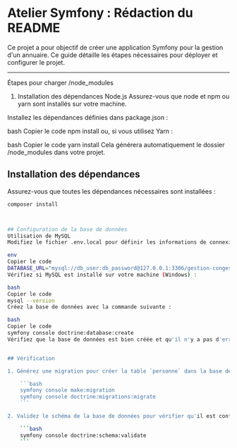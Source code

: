 
# Atelier Symfony : Rédaction du README

Ce projet a pour objectif de créer une application Symfony pour la gestion d'un annuaire. Ce guide détaille les étapes nécessaires pour déployer et configurer le projet.

---

Étapes pour charger /node_modules
1. Installation des dépendances Node.js
Assurez-vous que node et npm ou yarn sont installés sur votre machine.

Installez les dépendances définies dans package.json :

bash
Copier le code
npm install
ou, si vous utilisez Yarn :

bash
Copier le code
yarn install
Cela générera automatiquement le dossier /node_modules dans votre projet.



## Installation des dépendances

Assurez-vous que toutes les dépendances nécessaires sont installées :

```bash
composer install



## Configuration de la base de données
Utilisation de MySQL
Modifiez le fichier .env.local pour définir les informations de connexion à votre base de données MySQL :

env
Copier le code
DATABASE_URL="mysql://db_user:db_password@127.0.0.1:3306/gestion-conges"
Vérifiez si MySQL est installé sur votre machine (Windows) :

bash
Copier le code
mysql --version
Créez la base de données avec la commande suivante :

bash
Copier le code
symfony console doctrine:database:create
Vérifiez que la base de données est bien créée et qu'il n'y a pas d'erreurs.


## Vérification

1. Générez une migration pour créer la table `personne` dans la base de données :

    ```bash
    symfony console make:migration
    symfony console doctrine:migrations:migrate
    ```

2. Validez le schéma de la base de données pour vérifier qu'il est conforme :

    ```bash
    symfony console doctrine:schema:validate
    ```
